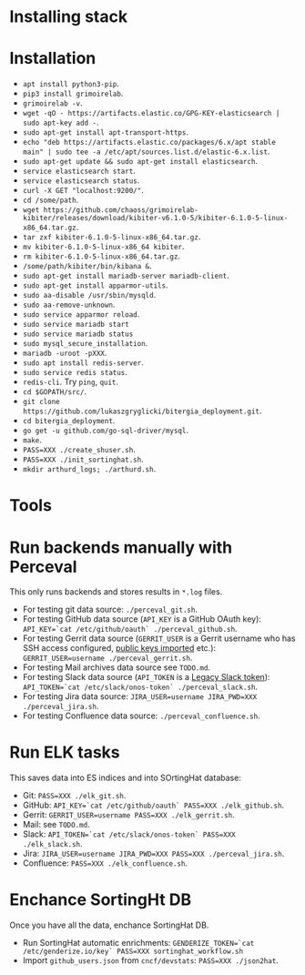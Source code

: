 # Installing stack

# Installation

- `apt install python3-pip`.
- `pip3 install grimoirelab`.
- `grimoirelab -v`.
- `wget -qO - https://artifacts.elastic.co/GPG-KEY-elasticsearch | sudo apt-key add -`.
- `sudo apt-get install apt-transport-https`.
- `echo "deb https://artifacts.elastic.co/packages/6.x/apt stable main" | sudo tee -a /etc/apt/sources.list.d/elastic-6.x.list`.
- `sudo apt-get update && sudo apt-get install elasticsearch`.
- `service elasticsearch start`.
- `service elasticsearch status`.
- `curl -X GET "localhost:9200/"`.
- `cd /some/path`.
- `wget https://github.com/chaoss/grimoirelab-kibiter/releases/download/kibiter-v6.1.0-5/kibiter-6.1.0-5-linux-x86_64.tar.gz`.
- `tar zxf kibiter-6.1.0-5-linux-x86_64.tar.gz`.
- `mv kibiter-6.1.0-5-linux-x86_64 kibiter`.
- `rm kibiter-6.1.0-5-linux-x86_64.tar.gz`.
- `/some/path/kibiter/bin/kibana &`.
- `sudo apt-get install mariadb-server mariadb-client`.
- `sudo apt-get install apparmor-utils`.
- `sudo aa-disable /usr/sbin/mysqld`.
- `sudo aa-remove-unknown`.
- `sudo service apparmor reload`.
- `sudo service mariadb start`
- `sudo service mariadb status`
- `sudo mysql_secure_installation`.
- `mariadb -uroot -pXXX`.
- `sudo apt install redis-server`.
- `sudo service redis status`.
- `redis-cli`. Try `ping`, `quit`.
- `cd $GOPATH/src/`.
- `git clone https://github.com/lukaszgryglicki/bitergia_deployment.git`.
- `cd bitergia_deployment`.
- `go get -u github.com/go-sql-driver/mysql`.
- `make`.
- `PASS=XXX ./create_shuser.sh`.
- `PASS=XXX ./init_sortinghat.sh`.
- `mkdir arthurd_logs; ./arthurd.sh`.

# Tools

# Run backends manually with Perceval

This only runs backends and stores results in `*.log` files.

- For testing git data source: `./perceval_git.sh`.
- For testing GitHub data source (`API_KEY` is a GitHub OAuth key): `` API_KEY=`cat /etc/github/oauth` ./perceval_github.sh ``.
- For testing Gerrit data source (`GERRIT_USER` is a Gerrit username who has SSH access configured, [public keys imported](https://www.tutorialspoint.com/gerrit/gerrit_generate_new_ssh_key.htm) etc.): `GERRIT_USER=username ./perceval_gerrit.sh`.
- For testing Mail archives data source see `TODO.md`.
- For testing Slack data source (`API_TOKEN` is a [Legacy Slack token](https://api.slack.com/custom-integrations/legacy-tokens)): `` API_TOKEN=`cat /etc/slack/onos-token` ./perceval_slack.sh ``.
- For testing Jira data source: `JIRA_USER=username JIRA_PWD=XXX ./perceval_jira.sh`.
- For testing Confluence data source: `./perceval_confluence.sh`.

# Run ELK tasks

This saves data into ES indices and into SOrtingHat database:

- Git: `PASS=XXX ./elk_git.sh`.
- GitHub: `` API_KEY=`cat /etc/github/oauth` PASS=XXX ./elk_github.sh ``.
- Gerrit: `GERRIT_USER=username PASS=XXX ./elk_gerrit.sh`.
- Mail: see `TODO.md`.
- Slack: `` API_TOKEN=`cat /etc/slack/onos-token` PASS=XXX ./elk_slack.sh ``.
- Jira: `JIRA_USER=username JIRA_PWD=XXX PASS=XXX ./perceval_jira.sh`.
- Confluence: `PASS=XXX ./elk_confluence.sh`.

# Enchance SortingHt DB

Once you have all the data, enchance SortingHat DB.

- Run SortingHat automatic enrichments: `` GENDERIZE_TOKEN=`cat /etc/genderize.io/key` PASS=XXX sortinghat_workflow.sh ``
- Import `github_users.json` from `cncf/devstats`: `PASS=XXX ./json2hat`.
